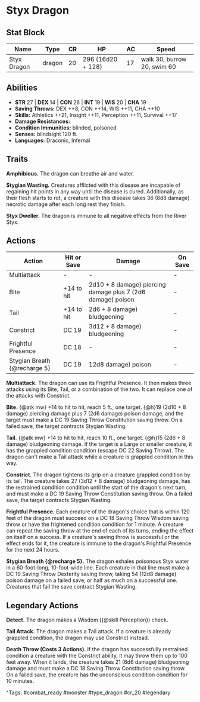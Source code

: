 # Styx Dragon

## Stat Block

| Name | Type | CR | HP | AC | Speed |
|------|------|----|----|----|-------|
| Styx Dragon | dragon | 20 | 296 (16d20 + 128) | 17 | walk 30, burrow 20, swim 60 |

## Abilities

- **STR** 27 | **DEX** 14 | **CON** 26 | **INT** 19 | **WIS** 20 | **CHA** 19
- **Saving Throws:** DEX ++8, CON ++14, WIS ++11, CHA ++10  
- **Skills:** Athletics ++21, Insight ++11, Perception ++11, Survival ++17  
- **Damage Resistances:**   
- **Condition Immunities:** blinded, poisoned  
- **Senses:** blindsight 120 ft.  
- **Languages:** Draconic, Infernal

## Traits

**Amphibious.** The dragon can breathe air and water.

**Stygian Wasting.** Creatures afflicted with this disease are incapable of regaining hit points in any way until the disease is cured. Additionally, as their flesh starts to rot, a creature with this disease takes 36 (8d8 damage) necrotic damage after each long rest they finish.

**Styx Dweller.** The dragon is immune to all negative effects from the River Styx.


## Actions

| Action | Hit or Save | Damage | On Save |
|--------|--------------|--------|----------|
| Multiattack | - | - | - |
| Bite | +14 to hit | 2d10 + 8 damage) piercing damage plus 7 (2d6 damage) poison | - |
| Tail | +14 to hit | 2d6 + 8 damage) bludgeoning | - |
| Constrict | DC 19 | 3d12 + 8 damage) bludgeoning | - |
| Frightful Presence | DC 18 | - | - |
| Stygian Breath {@recharge 5} | DC 19 | 12d8 damage) poison | - |

**Multiattack.** The dragon can use its Frightful Presence. It then makes three attacks using its Bite, Tail, or a combination of the two. It can replace one of the attacks with Constrict.

**Bite.** {@atk mw} +14 to hit to hit, reach 5 ft., one target. {@h}19 (2d10 + 8 damage) piercing damage plus 7 (2d6 damage) poison damage, and the target must make a DC 19 Saving Throw Constitution saving throw. On a failed save, the target contracts Stygian Wasting.

**Tail.** {@atk mw} +14 to hit to hit, reach 10 ft., one target. {@h}15 (2d6 + 8 damage) bludgeoning damage. If the target is a Large or smaller creature, it has the grappled condition condition (escape DC 22 Saving Throw). The dragon can't make a Tail attack while a creature is grappled condition in this way.

**Constrict.** The dragon tightens its grip on a creature grappled condition by its tail. The creature takes 27 (3d12 + 8 damage) bludgeoning damage, has the restrained condition condition until the start of the dragon's next turn, and must make a DC 19 Saving Throw Constitution saving throw. On a failed save, the target contracts Stygian Wasting.

**Frightful Presence.** Each creature of the dragon's choice that is within 120 feet of the dragon must succeed on a DC 18 Saving Throw Wisdom saving throw or have the frightened condition condition for 1 minute. A creature can repeat the saving throw at the end of each of its turns, ending the effect on itself on a success. If a creature's saving throw is successful or the effect ends for it, the creature is immune to the dragon's Frightful Presence for the next 24 hours.

**Stygian Breath {@recharge 5}.** The dragon exhales poisonous Styx water in a 60-foot-long, 10-foot-wide line. Each creature in that line must make a DC 19 Saving Throw Dexterity saving throw, taking 54 (12d8 damage) poison damage on a failed save, or half as much on a successful one. Creatures that fail the save contract Stygian Wasting.

## Legendary Actions

**Detect.** The dragon makes a Wisdom ({@skill Perception}) check.

**Tail Attack.** The dragon makes a Tail attack. If a creature is already grappled condition, the dragon may use Constrict instead.

**Death Throw (Costs 3 Actions).** If the dragon has successfully restrained condition a creature with the Constrict ability, it may throw them up to 100 feet away. When it lands, the creature takes 21 (6d6 damage) bludgeoning damage and must make a DC 18 Saving Throw Constitution saving throw. On a failed save, the creature has the unconscious condition condition for 10 minutes.



^Tags: #combat_ready #monster #type_dragon #cr_20 #legendary